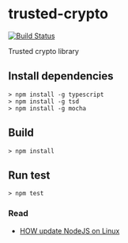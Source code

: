 # trusted-crypto
[![Build Status](https://travis-ci.org/TrustedPlus/trusted-crypto.svg?branch=master&style=flat)](https://travis-ci.org/TrustedPlus/trusted-crypto)

Trusted crypto library

## Install dependencies

```
> npm install -g typescript
> npm install -g tsd
> npm install -g mocha
```

## Build

```
> npm install
```

## Run test

```
> npm test
```

### Read

- [HOW update NodeJS on Linux](https://davidwalsh.name/upgrade-nodejs)
